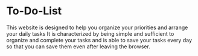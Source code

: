 # To-Do-List
This website is designed to help you organize your priorities and arrange your daily tasks
It is characterized by being simple and sufficient to organize and complete your tasks and is able to save your tasks every day so that you can save them even after leaving the browser.
